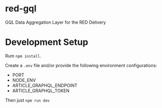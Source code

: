 # red-gql
GQL Data Aggregation Layer for the RED Delivery

# Development Setup
Rum `npm install`.

Create a `.env` file and/or provide the following environment configurations:
- PORT
- NODE_ENV
- ARTICLE_GRAPHQL_ENDPOINT
- ARTICLE_GRAPHQL_TOKEN

Then just `npm run dev` 